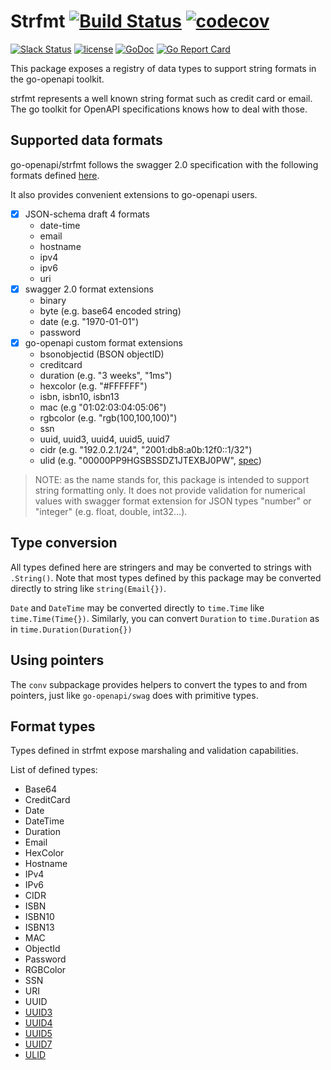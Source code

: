 # Strfmt [![Build Status](https://github.com/go-openapi/strfmt/actions/workflows/go-test.yml/badge.svg)](https://github.com/go-openapi/strfmt/actions?query=workflow%3A"go+test") [![codecov](https://codecov.io/gh/go-openapi/strfmt/branch/master/graph/badge.svg)](https://codecov.io/gh/go-openapi/strfmt)
[![Slack Status](https://slackin.goswagger.io/badge.svg)](https://slackin.goswagger.io)
[![license](http://img.shields.io/badge/license-Apache%20v2-orange.svg)](https://raw.githubusercontent.com/go-openapi/strfmt/master/LICENSE)
[![GoDoc](https://godoc.org/github.com/go-openapi/strfmt?status.svg)](http://godoc.org/github.com/go-openapi/strfmt)
[![Go Report Card](https://goreportcard.com/badge/github.com/go-openapi/strfmt)](https://goreportcard.com/report/github.com/go-openapi/strfmt)

This package exposes a registry of data types to support string formats in the go-openapi toolkit.

strfmt represents a well known string format such as credit card or email. The go toolkit for OpenAPI specifications knows how to deal with those.

## Supported data formats
go-openapi/strfmt follows the swagger 2.0 specification with the following formats
defined [here](https://github.com/OAI/OpenAPI-Specification/blob/master/versions/2.0.md#data-types).

It also provides convenient extensions to go-openapi users.

- [x] JSON-schema draft 4 formats
  - date-time
  - email
  - hostname
  - ipv4
  - ipv6
  - uri
- [x] swagger 2.0 format extensions
  - binary
  - byte (e.g. base64 encoded string)
  - date (e.g. "1970-01-01")
  - password
- [x] go-openapi custom format extensions
  - bsonobjectid (BSON objectID)
  - creditcard
  - duration (e.g. "3 weeks", "1ms")
  - hexcolor (e.g. "#FFFFFF")
  - isbn, isbn10, isbn13
  - mac (e.g "01:02:03:04:05:06")
  - rgbcolor (e.g. "rgb(100,100,100)")
  - ssn
  - uuid, uuid3, uuid4, uuid5, uuid7
  - cidr (e.g. "192.0.2.1/24", "2001:db8:a0b:12f0::1/32")
  - ulid (e.g. "00000PP9HGSBSSDZ1JTEXBJ0PW", [spec](https://github.com/ulid/spec))

> NOTE: as the name stands for, this package is intended to support string formatting only.
> It does not provide validation for numerical values with swagger format extension for JSON types "number" or
> "integer" (e.g. float, double, int32...).

## Type conversion

All types defined here are stringers and may be converted to strings with `.String()`.
Note that most types defined by this package may be converted directly to string like `string(Email{})`.

`Date` and `DateTime` may be converted directly to `time.Time` like `time.Time(Time{})`.
Similarly, you can convert `Duration` to `time.Duration` as in `time.Duration(Duration{})`

## Using pointers

The `conv` subpackage provides helpers to convert the types to and from pointers, just like `go-openapi/swag` does
with primitive types.

## Format types
Types defined in strfmt expose marshaling and validation capabilities.

List of defined types:
- Base64
- CreditCard
- Date
- DateTime
- Duration
- Email
- HexColor
- Hostname
- IPv4
- IPv6
- CIDR
- ISBN
- ISBN10
- ISBN13
- MAC
- ObjectId
- Password
- RGBColor
- SSN
- URI
- UUID
- [UUID3](https://www.rfc-editor.org/rfc/rfc9562.html#name-uuid-version-3)
- [UUID4](https://www.rfc-editor.org/rfc/rfc9562.html#name-uuid-version-4)
- [UUID5](https://www.rfc-editor.org/rfc/rfc9562.html#name-uuid-version-5)
- [UUID7](https://www.rfc-editor.org/rfc/rfc9562.html#name-uuid-version-7)
- [ULID](https://github.com/ulid/spec)
